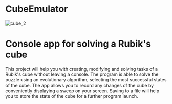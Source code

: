 # CubeEmulator
![cube_2](https://user-images.githubusercontent.com/89846167/185438475-7cc9d518-1e80-41e3-b096-d704bb420137.jpg)
<h1 align="left">Console app for solving a Rubik's cube</h1>
This project will help you with creating, modifying and solving tasks of a Rubik's cube without leaving a console. The program is able to solve the puzzle using an evolutionary algorithm, selecting the most successful states of the cube. The app allows you to record any changes of the cube by conveniently displaying a sweep on your screen. Saving to a file will help you to store the state of the cube for a further program launch.
